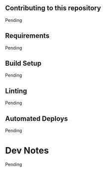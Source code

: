 ## Contributing to this repository

Pending

## Requirements 

Pending

## Build Setup

Pending

## Linting

Pending

## Automated Deploys

Pending

# Dev Notes

Pending
